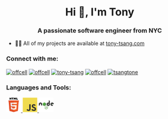 <h1 align="center">Hi 👋, I'm Tony</h1>
<h3 align="center">A passionate software engineer from NYC</h3>

- 👨‍💻 All of my projects are available at [tony-tsang.com](https://www.tony-tsang.com)

<h3 align="left">Connect with me:</h3>
<p align="left">
<a href="https://codepen.io/offcell" target="blank"><img align="center" src="https://cdn.jsdelivr.net/npm/simple-icons@3.0.1/icons/codepen.svg" alt="offcell" height="30" width="40" /></a>
<a href="https://twitter.com/offcell" target="blank"><img align="center" src="https://cdn.jsdelivr.net/npm/simple-icons@3.0.1/icons/twitter.svg" alt="offcell" height="30" width="40" /></a>
<a href="https://linkedin.com/in/tony-tsang" target="blank"><img align="center" src="https://cdn.jsdelivr.net/npm/simple-icons@3.0.1/icons/linkedin.svg" alt="tony-tsang" height="30" width="40" /></a>
<a href="https://fb.com/offcell" target="blank"><img align="center" src="https://cdn.jsdelivr.net/npm/simple-icons@3.0.1/icons/facebook.svg" alt="offcell" height="30" width="40" /></a>
<a href="https://instagram.com/tsangtone" target="blank"><img align="center" src="https://cdn.jsdelivr.net/npm/simple-icons@3.0.1/icons/instagram.svg" alt="tsangtone" height="30" width="40" /></a>
</p>

<h3 align="left">Languages and Tools:</h3>
<p align="left"> <a href="https://www.w3.org/html/" target="_blank"> <img src="https://raw.githubusercontent.com/devicons/devicon/master/icons/html5/html5-original-wordmark.svg" alt="html5" width="40" height="40"/> </a> <a href="https://developer.mozilla.org/en-US/docs/Web/JavaScript" target="_blank"> <img src="https://raw.githubusercontent.com/devicons/devicon/master/icons/javascript/javascript-original.svg" alt="javascript" width="40" height="40"/> </a> <a href="https://nodejs.org" target="_blank"> <img src="https://raw.githubusercontent.com/devicons/devicon/master/icons/nodejs/nodejs-original-wordmark.svg" alt="nodejs" width="40" height="40"/> </a> </p>
